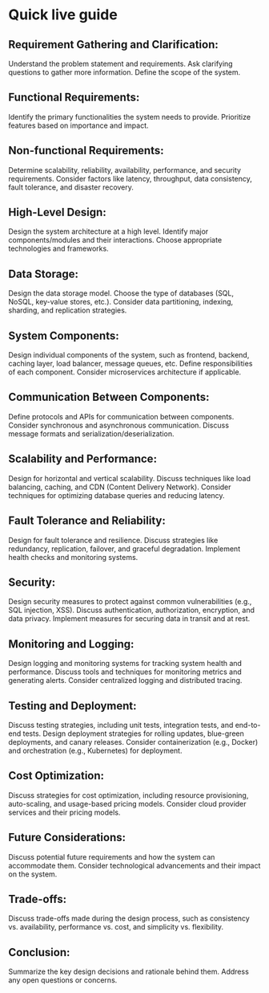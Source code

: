 # Quick live guide

## Requirement Gathering and Clarification:

Understand the problem statement and requirements.
Ask clarifying questions to gather more information.
Define the scope of the system.

## Functional Requirements:

Identify the primary functionalities the system needs to provide.
Prioritize features based on importance and impact.

## Non-functional Requirements:

Determine scalability, reliability, availability, performance, and security requirements.
Consider factors like latency, throughput, data consistency, fault tolerance, and disaster recovery.

## High-Level Design:

Design the system architecture at a high level.
Identify major components/modules and their interactions.
Choose appropriate technologies and frameworks.

## Data Storage:

Design the data storage model.
Choose the type of databases (SQL, NoSQL, key-value stores, etc.).
Consider data partitioning, indexing, sharding, and replication strategies.

## System Components:

Design individual components of the system, such as frontend, backend, caching layer, load balancer, message queues, etc.
Define responsibilities of each component.
Consider microservices architecture if applicable.

## Communication Between Components:

Define protocols and APIs for communication between components.
Consider synchronous and asynchronous communication.
Discuss message formats and serialization/deserialization.

## Scalability and Performance:

Design for horizontal and vertical scalability.
Discuss techniques like load balancing, caching, and CDN (Content Delivery Network).
Consider techniques for optimizing database queries and reducing latency.

## Fault Tolerance and Reliability:

Design for fault tolerance and resilience.
Discuss strategies like redundancy, replication, failover, and graceful degradation.
Implement health checks and monitoring systems.

## Security:

Design security measures to protect against common vulnerabilities (e.g., SQL injection, XSS).
Discuss authentication, authorization, encryption, and data privacy.
Implement measures for securing data in transit and at rest.

## Monitoring and Logging:

Design logging and monitoring systems for tracking system health and performance.
Discuss tools and techniques for monitoring metrics and generating alerts.
Consider centralized logging and distributed tracing.

## Testing and Deployment:

Discuss testing strategies, including unit tests, integration tests, and end-to-end tests.
Design deployment strategies for rolling updates, blue-green deployments, and canary releases.
Consider containerization (e.g., Docker) and orchestration (e.g., Kubernetes) for deployment.

## Cost Optimization:

Discuss strategies for cost optimization, including resource provisioning, auto-scaling, and usage-based pricing models.
Consider cloud provider services and their pricing models.

## Future Considerations:

Discuss potential future requirements and how the system can accommodate them.
Consider technological advancements and their impact on the system.

## Trade-offs:

Discuss trade-offs made during the design process, such as consistency vs. availability, performance vs. cost, and simplicity vs. flexibility.

## Conclusion:

Summarize the key design decisions and rationale behind them.
Address any open questions or concerns.
